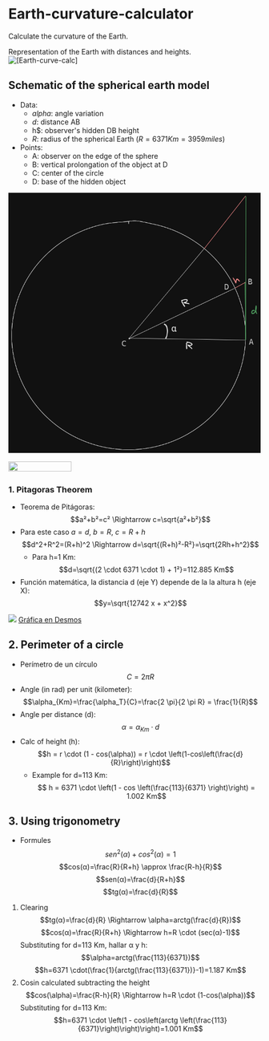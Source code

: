 # Earth-curvature-calculator
Calculate the curvature of the Earth.

Representation of the Earth with distances and heights.
![[Earth-curve-calc]](Earth-curve-calc.png)


## Schematic of the spherical earth model
- Data:
	- $alpha$: angle variation
	- $d$: distance AB
	- h$: observer's hidden DB height
	- $R$: radius of the spherical Earth ($R=6371 Km=3959 miles$)
- Points:
	- A: observer on the edge of the sphere
	- B: vertical prolongation of the object at D
	- C: center of the circle
	- D: base of the hidden object

![](Trigonometry-sphere.png)

<img src="https://raw.githubusercontent.com/Curiosity432/Earth-curvature-calculator/main/Trigonometry-sphere.png" width=50% height=50%>

### 1. Pitagoras Theorem
- Teorema de Pitágoras: $$a²+b²=c² \Rightarrow c=\sqrt{a²+b²}$$
- Para este caso $a=d$, $b=R$, $c=R+h$
$$d^2+R^2=(R+h)^2 \Rightarrow d=\sqrt{(R+h)²-R²}=\sqrt{2Rh+h^2}$$
	- Para h=1 Km:
	$$d=\sqrt{(2 \cdot 6371 \cdot 1) + 1²}=112.885 Km$$
- Función matemática, la distancia d (eje Y) depende de la  la altura h (eje X): 
$$y=\sqrt{12742 x + x^2}$$

![](Grafica-curvatura.png)
[Gráfica en Desmos](https://www.desmos.com/calculator/cbdgduxedl)


## 2. Perimeter of a circle
- Perímetro de un círculo
$$C=2 \pi R$$
- Angle (in rad) per unit (kilometer):
$$\alpha_{Km}=\frac{\alpha_T}{C}=\frac{2 \pi}{2 \pi R} = \frac{1}{R}$$
- Angle per distance (d):
$$\alpha=\alpha_{Km} \cdot d$$
- Calc of height (h):
$$h = r \cdot (1 - cos(\alpha)) = r \cdot \left(1-cos\left(\frac{d}{R}\right)\right)$$
	- Example for d=113 Km:
$$ h = 6371 \cdot \left(1 - cos \left(\frac{113}{6371} \right)\right) = 1.002 Km$$

## 3. Using trigonometry
- Formules
$$sen^2(α)+cos^2(α)=1$$
$$cos(α)=\frac{R}{R+h} \approx \frac{R-h}{R}$$
$$sen(α)=\frac{d}{R+h}$$
$$tg(α)=\frac{d}{R}$$
1. Clearing
$$tg(α)=\frac{d}{R} \Rightarrow \alpha=arctg(\frac{d}{R})$$
$$cos(α)=\frac{R}{R+h} \Rightarrow h=R \cdot (sec(α)-1)$$
	Substituting for d=113 Km, hallar α y h:
	$$\alpha=arctg(\frac{113}{6371})$$
	$$h=6371 \cdot(\frac{1}{arctg(\frac{113}{6371})}-1)=1.187 Km$$
2. Cosin calculated subtracting the height
$$cos(\alpha)=\frac{R-h}{R} \Rightarrow h=R \cdot (1-cos(\alpha))$$
	Substituting for d=113 Km:
	$$h=6371 \cdot \left(1 - cos\left(arctg \left(\frac{113}{6371}\right)\right)\right)=1.001 Km$$
